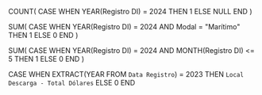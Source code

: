 COUNT(
  CASE
    WHEN YEAR(Registro DI) = 2024 THEN 1
    ELSE NULL
  END
)

SUM(
  CASE 
    WHEN YEAR(Registro DI) = 2024 AND Modal = "Marítimo" THEN 1 
    ELSE 0 
  END
)

SUM(
  CASE 
    WHEN YEAR(Registro DI) = 2024 AND MONTH(Registro DI) <= 5 THEN 1 
    ELSE 0 
  END
)

CASE WHEN EXTRACT(YEAR FROM `Data Registro`) = 2023 THEN `Local Descarga - Total Dólares` ELSE 0 END

